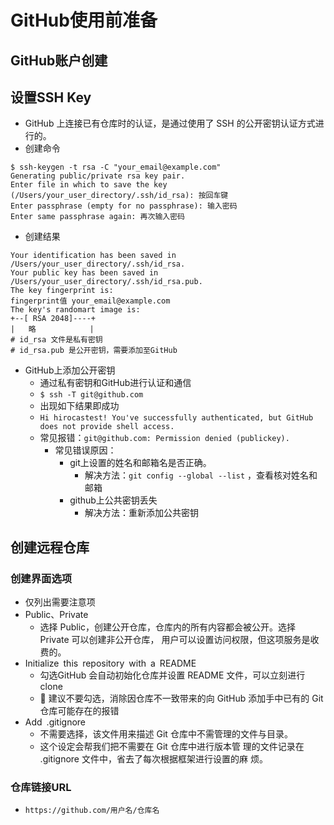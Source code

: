 # GitHub使用前准备
## GitHub账户创建
## 设置SSH Key
- GitHub 上连接已有仓库时的认证，是通过使用了 SSH 的公开密钥认证方式进行的。
- 创建命令

```
$ ssh-keygen -t rsa -C "your_email@example.com"
Generating public/private rsa key pair.
Enter file in which to save the key
(/Users/your_user_directory/.ssh/id_rsa): 按回车键
Enter passphrase (empty for no passphrase): 输入密码
Enter same passphrase again: 再次输入密码
```

- 创建结果

```
Your identification has been saved in /Users/your_user_directory/.ssh/id_rsa.
Your public key has been saved in /Users/your_user_directory/.ssh/id_rsa.pub.
The key fingerprint is:
fingerprint值 your_email@example.com
The key's randomart image is:
+--[ RSA 2048]----+
|   略            |
# id_rsa 文件是私有密钥
# id_rsa.pub 是公开密钥，需要添加至GitHub
```

- GitHub上添加公开密钥
    - 通过私有密钥和GitHub进行认证和通信
    - `$ ssh -T git@github.com`
    - 出现如下结果即成功
    - `Hi hirocastest! You've successfully authenticated, but GitHub does not provide shell access.`
    - 常见报错：`git@github.com: Permission denied (publickey).`
        - 常见错误原因：
            - git上设置的姓名和邮箱名是否正确。
                - 解决方法：`git config --global --list` ，查看核对姓名和邮箱
            - github上公共密钥丢失
                - 解决方法：重新添加公共密钥


## 创建远程仓库
### 创建界面选项
- 仅列出需要注意项
- Public、Private
    - 选择 Public，创建公开仓库，仓库内的所有内容都会被公开。选择 Private 可以创建非公开仓库， 用户可以设置访问权限，但这项服务是收费的。
- Initialize this repository with a README
    - 勾选GitHub 会自动初始化仓库并设置 README 文件，可以立刻进行clone
    - 🐖 建议不要勾选，消除因仓库不一致带来的向 GitHub 添加手中已有的 Git 仓库可能存在的报错
- Add .gitignore
    - 不需要选择，该文件用来描述 Git 仓库中不需管理的文件与目录。
    - 这个设定会帮我们把不需要在 Git 仓库中进行版本管
理的文件记录在 .gitignore 文件中，省去了每次根据框架进行设置的麻
烦。

### 仓库链接URL
- `https://github.com/用户名/仓库名`